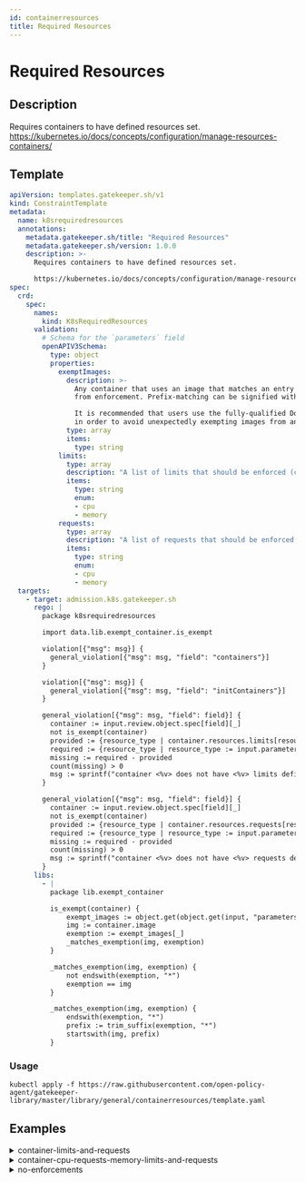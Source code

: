 ```yaml
---
id: containerresources
title: Required Resources
---
```


# Required Resources

## Description
Requires containers to have defined resources set.
https://kubernetes.io/docs/concepts/configuration/manage-resources-containers/

## Template
```yaml
apiVersion: templates.gatekeeper.sh/v1
kind: ConstraintTemplate
metadata:
  name: k8srequiredresources
  annotations:
    metadata.gatekeeper.sh/title: "Required Resources"
    metadata.gatekeeper.sh/version: 1.0.0
    description: >-
      Requires containers to have defined resources set.

      https://kubernetes.io/docs/concepts/configuration/manage-resources-containers/
spec:
  crd:
    spec:
      names:
        kind: K8sRequiredResources
      validation:
        # Schema for the `parameters` field
        openAPIV3Schema:
          type: object
          properties:
            exemptImages:
              description: >-
                Any container that uses an image that matches an entry in this list will be excluded
                from enforcement. Prefix-matching can be signified with `*`. For example: `my-image-*`.

                It is recommended that users use the fully-qualified Docker image name (e.g. start with a domain name)
                in order to avoid unexpectedly exempting images from an untrusted repository.
              type: array
              items:
                type: string
            limits:
              type: array
              description: "A list of limits that should be enforced (cpu, memory or both)."
              items:
                type: string
                enum:
                - cpu
                - memory
            requests:
              type: array
              description: "A list of requests that should be enforced (cpu, memory or both)."
              items:
                type: string
                enum:
                - cpu
                - memory
  targets:
    - target: admission.k8s.gatekeeper.sh
      rego: |
        package k8srequiredresources

        import data.lib.exempt_container.is_exempt

        violation[{"msg": msg}] {
          general_violation[{"msg": msg, "field": "containers"}]
        }

        violation[{"msg": msg}] {
          general_violation[{"msg": msg, "field": "initContainers"}]
        }

        general_violation[{"msg": msg, "field": field}] {
          container := input.review.object.spec[field][_]
          not is_exempt(container)
          provided := {resource_type | container.resources.limits[resource_type]}
          required := {resource_type | resource_type := input.parameters.limits[_]}
          missing := required - provided
          count(missing) > 0
          msg := sprintf("container <%v> does not have <%v> limits defined", [container.name, missing])
        }

        general_violation[{"msg": msg, "field": field}] {
          container := input.review.object.spec[field][_]
          not is_exempt(container)
          provided := {resource_type | container.resources.requests[resource_type]}
          required := {resource_type | resource_type := input.parameters.requests[_]}
          missing := required - provided
          count(missing) > 0
          msg := sprintf("container <%v> does not have <%v> requests defined", [container.name, missing])
        }
      libs:
        - |
          package lib.exempt_container

          is_exempt(container) {
              exempt_images := object.get(object.get(input, "parameters", {}), "exemptImages", [])
              img := container.image
              exemption := exempt_images[_]
              _matches_exemption(img, exemption)
          }

          _matches_exemption(img, exemption) {
              not endswith(exemption, "*")
              exemption == img
          }

          _matches_exemption(img, exemption) {
              endswith(exemption, "*")
              prefix := trim_suffix(exemption, "*")
              startswith(img, prefix)
          }

```

### Usage
```shell
kubectl apply -f https://raw.githubusercontent.com/open-policy-agent/gatekeeper-library/master/library/general/containerresources/template.yaml
```
## Examples
<details>
<summary>container-limits-and-requests</summary><blockquote>

<details>
<summary>constraint</summary>

```yaml
apiVersion: constraints.gatekeeper.sh/v1beta1
kind: K8sRequiredResources
metadata:
  name: container-must-have-limits-and-requests
spec:
  match:
    kinds:
      - apiGroups: [""]
        kinds: ["Pod"]
  parameters:
    limits:
      - cpu
      - memory
    requests:
      - cpu
      - memory

```

Usage

```shell
kubectl apply -f https://raw.githubusercontent.com/open-policy-agent/gatekeeper-library/master/library/general/containerresources/samples/container-must-have-limits-and-requests/constraint.yaml
```

</details>

<details>
<summary>limits-and-requests-defined-allowed</summary>

```yaml
apiVersion: v1
kind: Pod
metadata:
  name: opa-allowed
  labels:
    owner: me.agilebank.demo
spec:
  containers:
    - name: opa
      image: openpolicyagent/opa:0.9.2
      args:
        - "run"
        - "--server"
        - "--addr=localhost:8080"
      resources:
        limits:
          cpu: "100m"
          memory: "1Gi"
        requests:
          cpu: "100m"
          memory: "1Gi"


```

Usage

```shell
kubectl apply -f https://raw.githubusercontent.com/open-policy-agent/gatekeeper-library/master/library/general/containerresources/samples/container-must-have-limits-and-requests/limits-and-requests-defined-allowed.yaml
```

</details>
<details>
<summary>only-requests-defined-disallowed</summary>

```yaml
apiVersion: v1
kind: Pod
metadata:
  name: opa-disallowed
  labels:
    owner: me.agilebank.demo
spec:
  containers:
    - name: opa
      image: openpolicyagent/opa:0.9.2
      args:
        - "run"
        - "--server"
        - "--addr=localhost:8080"
      resources:
        requests:
          cpu: "100m"
          memory: "2Gi"

```

Usage

```shell
kubectl apply -f https://raw.githubusercontent.com/open-policy-agent/gatekeeper-library/master/library/general/containerresources/samples/container-must-have-limits-and-requests/only-requests-defined-disallowed.yaml
```

</details>
<details>
<summary>only-cpu-requests-and-memory-limits-defined-disallowed</summary>

```yaml
apiVersion: v1
kind: Pod
metadata:
  name: opa-disallowed
  labels:
    owner: me.agilebank.demo
spec:
  containers:
    - name: opa
      image: openpolicyagent/opa:0.9.2
      args:
        - "run"
        - "--server"
        - "--addr=localhost:8080"
      resources:
        requests:
          cpu: "100m"
        limits:
          memory: "2Gi"

```

Usage

```shell
kubectl apply -f https://raw.githubusercontent.com/open-policy-agent/gatekeeper-library/master/library/general/containerresources/samples/container-must-have-limits-and-requests/only-cpu-requests-and-memory-limits-defined-disallowed.yaml
```

</details>
<details>
<summary>only-memory-limits-defined-disallowed</summary>

```yaml
apiVersion: v1
kind: Pod
metadata:
  name: opa-disallowed
  labels:
    owner: me.agilebank.demo
spec:
  containers:
    - name: opa
      image: openpolicyagent/opa:0.9.2
      args:
        - "run"
        - "--server"
        - "--addr=localhost:8080"
      resources:
        limits:
          memory: "2Gi"

```

Usage

```shell
kubectl apply -f https://raw.githubusercontent.com/open-policy-agent/gatekeeper-library/master/library/general/containerresources/samples/container-must-have-limits-and-requests/only-memory-limits-defined-disallowed.yaml
```

</details>


</blockquote></details><details>
<summary>container-cpu-requests-memory-limits-and-requests</summary><blockquote>

<details>
<summary>constraint</summary>

```yaml
apiVersion: constraints.gatekeeper.sh/v1beta1
kind: K8sRequiredResources
metadata:
  name: container-must-have-cpu-requests-memory-limits-and-requests
spec:
  match:
    kinds:
      - apiGroups: [""]
        kinds: ["Pod"]
  parameters:
    limits:
      - memory
    requests:
      - cpu
      - memory

```

Usage

```shell
kubectl apply -f https://raw.githubusercontent.com/open-policy-agent/gatekeeper-library/master/library/general/containerresources/samples/container-must-have-cpu-requests-memory-limits-and-requests/constraint.yaml
```

</details>

<details>
<summary>limits-and-requests-defined-allowed</summary>

```yaml
apiVersion: v1
kind: Pod
metadata:
  name: opa-allowed
  labels:
    owner: me.agilebank.demo
spec:
  containers:
    - name: opa
      image: openpolicyagent/opa:0.9.2
      args:
        - "run"
        - "--server"
        - "--addr=localhost:8080"
      resources:
        limits:
          cpu: "100m"
          memory: "1Gi"
        requests:
          cpu: "100m"
          memory: "1Gi"


```

Usage

```shell
kubectl apply -f https://raw.githubusercontent.com/open-policy-agent/gatekeeper-library/master/library/general/containerresources/samples/container-must-have-cpu-requests-memory-limits-and-requests/limits-and-requests-defined-allowed.yaml
```

</details>
<details>
<summary>only-cpu-requests-and-memory-limits-and-requests-defined-allowed</summary>

```yaml
apiVersion: v1
kind: Pod
metadata:
  name: opa-disallowed
  labels:
    owner: me.agilebank.demo
spec:
  containers:
    - name: opa
      image: openpolicyagent/opa:0.9.2
      args:
        - "run"
        - "--server"
        - "--addr=localhost:8080"
      resources:
        limits:
          memory: "2Gi"
        requests:
          cpu: "100m"
          memory: "2Gi"

```

Usage

```shell
kubectl apply -f https://raw.githubusercontent.com/open-policy-agent/gatekeeper-library/master/library/general/containerresources/samples/container-must-have-cpu-requests-memory-limits-and-requests/only-cpu-requests-and-memory-limits-and-requests-defined-allowed.yaml
```

</details>
<details>
<summary>only-requests-defined-disallowed</summary>

```yaml
apiVersion: v1
kind: Pod
metadata:
  name: opa-disallowed
  labels:
    owner: me.agilebank.demo
spec:
  containers:
    - name: opa
      image: openpolicyagent/opa:0.9.2
      args:
        - "run"
        - "--server"
        - "--addr=localhost:8080"
      resources:
        requests:
          cpu: "100m"
          memory: "2Gi"

```

Usage

```shell
kubectl apply -f https://raw.githubusercontent.com/open-policy-agent/gatekeeper-library/master/library/general/containerresources/samples/container-must-have-cpu-requests-memory-limits-and-requests/only-requests-defined-disallowed.yaml
```

</details>
<details>
<summary>only-memory-limits-defined-disallowed</summary>

```yaml
apiVersion: v1
kind: Pod
metadata:
  name: opa-disallowed
  labels:
    owner: me.agilebank.demo
spec:
  containers:
    - name: opa
      image: openpolicyagent/opa:0.9.2
      args:
        - "run"
        - "--server"
        - "--addr=localhost:8080"
      resources:
        limits:
          memory: "2Gi"

```

Usage

```shell
kubectl apply -f https://raw.githubusercontent.com/open-policy-agent/gatekeeper-library/master/library/general/containerresources/samples/container-must-have-cpu-requests-memory-limits-and-requests/only-memory-limits-defined-disallowed.yaml
```

</details>
<details>
<summary>empty-resources-disallowed</summary>

```yaml
apiVersion: v1
kind: Pod
metadata:
  name: opa-disallowed
  labels:
    owner: me.agilebank.demo
spec:
  containers:
    - name: opa
      image: openpolicyagent/opa:0.9.2
      args:
        - "run"
        - "--server"
        - "--addr=localhost:8080"
      resources: {}

```

Usage

```shell
kubectl apply -f https://raw.githubusercontent.com/open-policy-agent/gatekeeper-library/master/library/general/containerresources/samples/container-must-have-cpu-requests-memory-limits-and-requests/empty-resources-disallowed.yaml
```

</details>


</blockquote></details><details>
<summary>no-enforcements</summary><blockquote>

<details>
<summary>constraint</summary>

```yaml
apiVersion: constraints.gatekeeper.sh/v1beta1
kind: K8sRequiredResources
metadata:
  name: no-enforcements
spec:
  match:
    kinds:
      - apiGroups: [""]
        kinds: ["Pod"]

```

Usage

```shell
kubectl apply -f https://raw.githubusercontent.com/open-policy-agent/gatekeeper-library/master/library/general/containerresources/samples/no-enforcements/constraint.yaml
```

</details>

<details>
<summary>limits-and-requests-defined-allowed</summary>

```yaml
apiVersion: v1
kind: Pod
metadata:
  name: opa-allowed
  labels:
    owner: me.agilebank.demo
spec:
  containers:
    - name: opa
      image: openpolicyagent/opa:0.9.2
      args:
        - "run"
        - "--server"
        - "--addr=localhost:8080"
      resources:
        limits:
          cpu: "100m"
          memory: "1Gi"
        requests:
          cpu: "100m"
          memory: "1Gi"


```

Usage

```shell
kubectl apply -f https://raw.githubusercontent.com/open-policy-agent/gatekeeper-library/master/library/general/containerresources/samples/no-enforcements/limits-and-requests-defined-allowed.yaml
```

</details>
<details>
<summary>only-requests-defined-allowed</summary>

```yaml
apiVersion: v1
kind: Pod
metadata:
  name: opa-disallowed
  labels:
    owner: me.agilebank.demo
spec:
  containers:
    - name: opa
      image: openpolicyagent/opa:0.9.2
      args:
        - "run"
        - "--server"
        - "--addr=localhost:8080"
      resources:
        requests:
          cpu: "100m"
          memory: "2Gi"

```

Usage

```shell
kubectl apply -f https://raw.githubusercontent.com/open-policy-agent/gatekeeper-library/master/library/general/containerresources/samples/no-enforcements/only-requests-defined-allowed.yaml
```

</details>
<details>
<summary>only-cpu-requests-and-memory-limits-defined-allowed</summary>

```yaml
apiVersion: v1
kind: Pod
metadata:
  name: opa-disallowed
  labels:
    owner: me.agilebank.demo
spec:
  containers:
    - name: opa
      image: openpolicyagent/opa:0.9.2
      args:
        - "run"
        - "--server"
        - "--addr=localhost:8080"
      resources:
        requests:
          cpu: "100m"
        limits:
          memory: "2Gi"

```

Usage

```shell
kubectl apply -f https://raw.githubusercontent.com/open-policy-agent/gatekeeper-library/master/library/general/containerresources/samples/no-enforcements/only-cpu-requests-and-memory-limits-defined-allowed.yaml
```

</details>
<details>
<summary>empty-resources-allowed</summary>

```yaml
apiVersion: v1
kind: Pod
metadata:
  name: opa-disallowed
  labels:
    owner: me.agilebank.demo
spec:
  containers:
    - name: opa
      image: openpolicyagent/opa:0.9.2
      args:
        - "run"
        - "--server"
        - "--addr=localhost:8080"
      resources: {}

```

Usage

```shell
kubectl apply -f https://raw.githubusercontent.com/open-policy-agent/gatekeeper-library/master/library/general/containerresources/samples/no-enforcements/empty-resources-allowed.yaml
```

</details>


</blockquote></details>